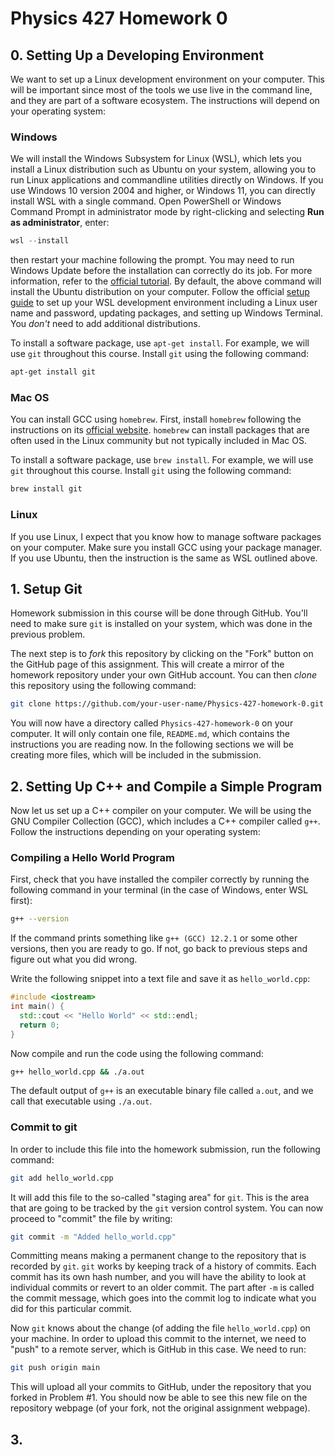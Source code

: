 # Physics 427 Homework 0

## 0. Setting Up a Developing Environment

We want to set up a Linux development environment on your computer. This will be
important since most of the tools we use live in the command line, and they are
part of a software ecosystem. The instructions will depend on your operating system:

### Windows

We will install the Windows Subsystem for Linux (WSL), which lets you install a
Linux distribution such as Ubuntu on your system, allowing you to run Linux
applications and commandline utilities directly on Windows. If you use Windows
10 version 2004 and higher, or Windows 11, you can directly install WSL with a
single command. Open PowerShell or Windows Command Prompt in administrator mode by
right-clicking and selecting __Run as administrator__, enter:

``` powershell
wsl --install
```
then restart your machine following the prompt. You may need to run Windows
Update before the installation can correctly do its job. For more information,
refer to
the [official tutorial](https://learn.microsoft.com/en-us/windows/wsl/install). By default, the above command will install the Ubuntu distribution
on your computer. Follow the
official
[setup guide](https://learn.microsoft.com/en-us/windows/wsl/setup/environment) to set up your WSL development environment including a Linux user name
and password, updating packages, and setting up Windows Terminal. You
_don't_ need to add additional distributions.

To install a software package, use `apt-get install`. For example, we will use
`git` throughout this course. Install `git` using the following command:

``` sh
apt-get install git
```

### Mac OS

You can install GCC using `homebrew`. First, install `homebrew`
following the instructions on its [official website](https://brew.sh/).
`homebrew` can install packages that are often used in the Linux community
but not typically included in Mac OS.

To install a software package, use `brew install`. For example, we will use
`git` throughout this course. Install `git` using the following command:

``` sh
brew install git
```

### Linux

If you use Linux, I expect that you know how to manage software packages on your
computer. Make sure you install GCC using your package manager. If you use
Ubuntu, then the instruction is the same as WSL outlined above.

## 1. Setup Git

Homework submission in this course will be done through GitHub. You'll need to
make sure `git` is installed on your system, which was done in the previous
problem.

The next step is to _fork_ this repository by clicking on the "Fork" button on
the GitHub page of this assignment. This will create a mirror of the homework
repository under your own GitHub account. You can then _clone_ this repository
using the following command:

``` sh
git clone https://github.com/your-user-name/Physics-427-homework-0.git
```

You will now have a directory called `Physics-427-homework-0` on your computer.
It will only contain one file, `README.md`, which contains the instructions you
are reading now. In the following sections we will be creating more files, which
will be included in the submission.

## 2. Setting Up C++ and Compile a Simple Program

Now let us set up a C++ compiler on your computer. We will be using the GNU
Compiler Collection (GCC), which includes a C++ compiler called `g++`.
Follow the instructions depending on your operating system:

### Compiling a Hello World Program

First, check that you have installed the compiler correctly by running the
following command in your terminal (in the case of Windows, enter WSL first):

``` sh
g++ --version
```
If the command prints something like `g++ (GCC) 12.2.1` or some other versions, then you are ready to go. If not, go back to previous steps and figure out what you did wrong.

Write the following snippet into a text file and save it as `hello_world.cpp`:

``` c++
#include <iostream>
int main() {
  std::cout << "Hello World" << std::endl;
  return 0;
}
```

Now compile and run the code using the following command:

``` sh
g++ hello_world.cpp && ./a.out
```
The default output of `g++` is an executable binary file called
`a.out`, and we call that executable using `./a.out`.

### Commit to git

In order to include this file into the homework submission, run the following command:

``` sh
git add hello_world.cpp
```

It will add this file to the so-called "staging area" for `git`. This is the
area that are going to be tracked by the `git` version control system. You can
now proceed to "commit" the file by writing:

``` sh
git commit -m "Added hello_world.cpp"
```

Committing means making a permanent change to the repository that is recorded by
`git`. `git` works by keeping track of a history of commits. Each commit has its
own hash number, and you will have the ability to look at individual commits or
revert to an older commit. The part after `-m` is called the commit message,
which goes into the commit log to indicate what you did for this particular
commit.

Now `git` knows about the change (of adding the file `hello_world.cpp`) on your
machine. In order to upload this commit to the internet, we need to "push" to a
remote server, which is GitHub in this case. We need to run:

``` sh
git push origin main
```

This will upload all your commits to GitHub, under the repository that you
forked in Problem #1. You should now be able to see this new file on the
repository webpage (of your fork, not the original assignment webpage).

## 3. 
